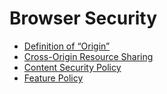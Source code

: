 # Browser Security

* [Definition of “Origin”](Origin.md)
* [Cross-Origin Resource Sharing](CORS.md)
* [Content Security Policy](CSP.md)
* [Feature Policy](Feature_Policy.md)
